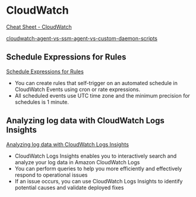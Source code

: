 # CloudWatch

[Cheat Sheet - CloudWatch](https://tutorialsdojo.com/amazon-cloudwatch)

[cloudwatch-agent-vs-ssm-agent-vs-custom-daemon-scripts](https://tutorialsdojo.com/cloudwatch-agent-vs-ssm-agent-vs-custom-daemon-scripts)

## Schedule Expressions for Rules

[Schedule Expressions for Rules](https://docs.aws.amazon.com/AmazonCloudWatch/latest/events/ScheduledEvents.html)

- You can create rules that self-trigger on an automated schedule in CloudWatch Events using cron or rate expressions. 
- All scheduled events use UTC time zone and the minimum precision for schedules is 1 minute.

## Analyzing log data with CloudWatch Logs Insights

[Analyzing log data with CloudWatch Logs Insights](https://docs.aws.amazon.com/AmazonCloudWatch/latest/logs/AnalyzingLogData.html)

- CloudWatch Logs Insights enables you to interactively search and analyze your log data in Amazon CloudWatch Logs
- You can perform queries to help you more efficiently and effectively respond to operational issues
-  If an issue occurs, you can use CloudWatch Logs Insights to identify potential causes and validate deployed fixes